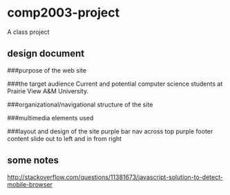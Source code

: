 comp2003-project
================

A class project




design document
---------------
###purpose of the web site


###the target audience
Current and potential computer science students at Prairie View A&M University.


###organizational/navigational structure of the site


###multimedia elements used


###layout and design of the site
purple bar nav across top
purple footer
content slide out to left and in from right


some notes
----------
http://stackoverflow.com/questions/11381673/javascript-solution-to-detect-mobile-browser
